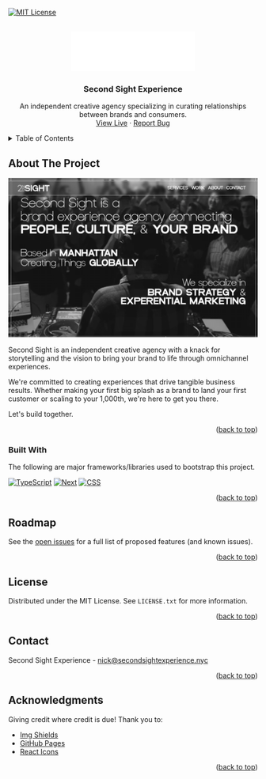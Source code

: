 <a name="readme-top"></a>

<!-- PROJECT SHIELDS -->
<!--
*** I'm using markdown "reference style" links for readability.
*** Reference links are enclosed in brackets [ ] instead of parentheses ( ).
*** See the bottom of this document for the declaration of the reference variables
*** for contributors-url, forks-url, etc. This is an optional, concise syntax you may use.
*** https://www.markdownguide.org/basic-syntax/#reference-style-links
-->

[![MIT License][license-shield]][license-url]

<!-- PROJECT LOGO -->
<br />
<div align="center">
  <a href="https://github.com/SecondSE/LP">
    <img src="./public/imgs/sse-logo.png" alt="Logo" width="250" height="80">
  </a>

  <h3 align="center">Second Sight Experience</h3>

  <p align="center">
    An independent creative agency specializing in curating relationships between brands and consumers.
    <br />
    <a href="https://www.secondsightexperience.nyc/">View Live</a>
    ·
    <a href="https://github.com/SecondSE/LP/issues">Report Bug</a>
  </p>
</div>

<!-- TABLE OF CONTENTS -->
<details>
  <summary>Table of Contents</summary>
  <ol>
    <li>
      <a href="#about-the-project">About The Project</a>
      <ul>
        <li><a href="#built-with">Built With</a></li>
      </ul>
    </li>
    <!-- <li>
      <a href="#getting-started">Getting Started</a>
      <ul>
        <li><a href="#prerequisites">Prerequisites</a></li>
        <li><a href="#installation">Installation</a></li>
      </ul>
    </li> -->
    <li><a href="#roadmap">Roadmap</a></li>
    <li><a href="#license">License</a></li>
    <li><a href="#contact">Contact</a></li>
    <li><a href="#acknowledgments">Acknowledgments</a></li>
  </ol>
</details>

<!-- ABOUT THE PROJECT -->

## About The Project

[![Product Name Screen Shot][product-screenshot]](https://www.secondsightexperience.nyc/)

Second Sight is an independent creative agency with a knack for storytelling and the vision to bring your brand to life through omnichannel experiences.

We're committed to creating experiences that drive tangible business results. Whether making your first big splash as a brand to land your first customer or scaling to your 1,000th, we're here to get you there.

Let's build together.

<p align="right">(<a href="#readme-top">back to top</a>)</p>

### Built With

The following are major frameworks/libraries used to bootstrap this project.

[![TypeScript][typescript-shield]][typescript-url] [![Next][next-shield]][next-url] [![CSS][css-shield]][css-url]

<p align="right">(<a href="#readme-top">back to top</a>)</p>

<!-- GETTING STARTED -->

<!-- ## Getting Started

To get a local copy up and running follow these steps.

### Prerequisites

Prior to proceeding, ensure that npm has been installed. Use the following to check npm version

```sh
npm --v
```

If it has not yet been installed, follow the appropriate steps to do so.

```sh
npm install npm@latest -g
```

### Installation

1. Clone the repo
   ```sh
   git clone https://github.com/Asalz20/pectusplus-blog.git
   ```
2. Install NPM packages at root, web, and studio directory
   ```sh
   npm install
   ```
3. In order to spin up your own sanity backend, head over to [Sanity.io](https://sanity.io/) and follow their Getting started documentation.

4. Run the following in the web directory to start the development server

```sh
   npm start
```

<p align="right">(<a href="#readme-top">back to top</a>)</p> -->

<!-- USAGE EXAMPLES -->

<!-- ## Usage

Use this space to show useful examples of how a project can be used. Additional screenshots, code examples and demos work well in this space. You may also link to more resources.

_For more examples, please refer to the [Documentation](https://example.com)_

<p align="right">(<a href="#readme-top">back to top</a>)</p> -->

<!-- ROADMAP -->

## Roadmap

<!-- - [x] Add Blog Posts
- [ ] Review and add medical articles
- [ ] Multi-language Support
  - [ ] Spanish -->

See the [open issues](https://github.com/SecondSE/LP/issues) for a full list of proposed features (and known issues).

<p align="right">(<a href="#readme-top">back to top</a>)</p>

<!-- LICENSE -->

## License

Distributed under the MIT License. See `LICENSE.txt` for more information.

<p align="right">(<a href="#readme-top">back to top</a>)</p>

<!-- CONTACT -->

## Contact

Second Sight Experience - nick@secondsightexperience.nyc

<p align="right">(<a href="#readme-top">back to top</a>)</p>

<!-- ACKNOWLEDGMENTS -->

## Acknowledgments

Giving credit where credit is due! Thank you to:

- [Img Shields](https://shields.io)
- [GitHub Pages](https://pages.github.com)
- [React Icons](https://react-icons.github.io/react-icons/search)

<p align="right">(<a href="#readme-top">back to top</a>)</p>

<!-- MARKDOWN LINKS & IMAGES -->
<!-- https://www.markdownguide.org/basic-syntax/#reference-style-links -->

[license-shield]: https://img.shields.io/github/license/SecondSE/LP.svg?style=for-the-badge
[license-url]: https://github.com/SecondSE/LP/issues
[product-screenshot]: ./public/imgs/secondsight.png
[react.js]: https://img.shields.io/badge/React-20232A?style=for-the-badge&logo=react&logoColor=61DAFB
[react-url]: https://reactjs.org/
[gatsby.js]: https://img.shields.io/badge/Gatsby-BC77C6?style=for-the-badge&logo=gatsby&logoColor=663399
[gatsby-url]: https://www.gatsbyjs.com/docs/
[sanity-shield]: https://img.shields.io/badge/-Sanity-FC4C02?style=for-the-badge&logo=stripe&logoColor=white
[sanity-url]: https://sanity.io/
[javascript-shield]: https://img.shields.io/badge/-JavaScript-323231?style=for-the-badge&logo=javascript&logoColor=f7df1e
[javascript-url]: https://developer.mozilla.org/en-US/docs/Web/JavaScript
[css-shield]: https://img.shields.io/badge/-CSS-AFB3B5?style=for-the-badge&logo=css3&logoColor=1572B6
[css-url]: https://developer.mozilla.org/en-US/docs/Web/CSS
[next-shield]: https://img.shields.io/badge/-Next-ffffff?style=for-the-badge&logo=next.js&logoColor=000000
[next-url]: https://developer.mozilla.org/en-US/docs/Web/CSS
[typescript-shield]: https://img.shields.io/badge/-TypeScript-84C8EA?style=for-the-badge&logo=typescript&logoColor=1572B6
[typescript-url]: https://www.typescriptlang.org/
